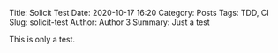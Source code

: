 Title: Solicit Test
Date: 2020-10-17 16:20
Category: Posts
Tags: TDD, CI
Slug: solicit-test
Author: Author 3
Summary: Just a test

This is only a test.